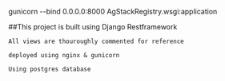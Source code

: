 
gunicorn --bind 0.0.0.0:8000 AgStackRegistry.wsgi:application


##This project is built using Django Restframework 


```
All views are thouroughly commented for reference 
```

```
deployed using nginx & gunicorn
```

```
Using postgres database
```
